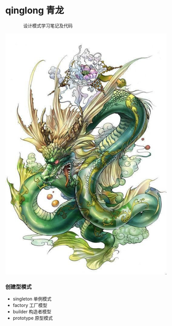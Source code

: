 # qinglong 青龙

&emsp;&emsp;&emsp;&emsp;设计模式学习笔记及代码

![](qinglong.jpeg)

### 创建型模式
- singleton 单例模式
- factory 工厂模型
- builder 构造者模型
- prototype 原型模式